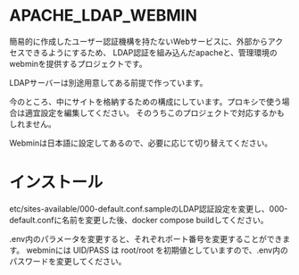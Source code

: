# APACHE_LDAP_WEBMIN
簡易的に作成したユーザー認証機構を持たないWebサービスに、外部からアクセスできるようにするため、
LDAP認証を組み込んだapacheと、管理環境のwebminを提供するプロジェクトです。

LDAPサーバーは別途用意してある前提で作っています。

今のところ、中にサイトを格納するための構成にしています。プロキシで使う場合は適宜設定を編集してください。
そのうちこのプロジェクトで対応するかもしれません。

Webminは日本語に設定してあるので、必要に応じて切り替えてください。

# インストール
etc/sites-available/000-default.conf.sampleのLDAP認証設定を変更し、000-default.confに名前を変更した後、docker compose buildしてください。

.env内のパラメータを変更すると、それぞれポート番号を変更することができます。
webminには UID/PASS は root/root を初期値としていますので、.env内のパスワードを変更してください。

